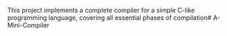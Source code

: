 This project implements a complete compiler for a simple C-like programming language, covering all essential phases of compilation# A-Mini-Compiler
